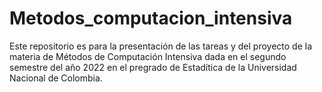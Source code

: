 # Metodos_computacion_intensiva

Este repositorio es para la presentación de las tareas y del proyecto de la materia de Métodos de Computación Intensiva dada en el segundo semestre del año 2022 en el pregrado de Estadítica de la Universidad Nacional de Colombia.
